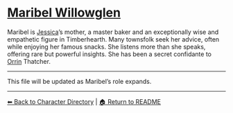 # [Maribel Willowglen](maribel-willowglen.md)

Maribel is [Jessica](../jessica_willowglen/jessica_willowglen.md)’s mother, a master baker and an exceptionally wise and empathetic figure in Timberhearth. Many townsfolk seek her advice, often while enjoying her famous snacks. She listens more than she speaks, offering rare but powerful insights. She has been a secret confidante to [Orrin](../orrin_thatcher/orrin-thatcher.md) Thatcher.

---
This file will be updated as Maribel’s role expands.

---

[⬅ Back to Character Directory](../character-directory.md) | [🏠 Return to README](../../README.md)
